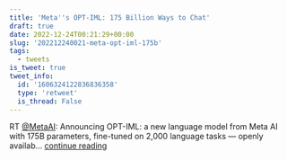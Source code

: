```yaml
---
title: 'Meta''s OPT-IML: 175 Billion Ways to Chat'
draft: true
date: 2022-12-24T00:21:29+00:00
slug: '202212240021-meta-opt-iml-175b'
tags:
  - tweets
is_tweet: true
tweet_info:
  id: '1606324122836836358'
  type: 'retweet'
  is_thread: False
---
```




RT [@MetaAI](https://x.com/MetaAI): Announcing OPT-IML: a new language model from Meta AI with 175B parameters, fine-tuned on 2,000 language tasks — openly availab… [continue reading](https://x.com/sytelus/status/1606324122836836358)
